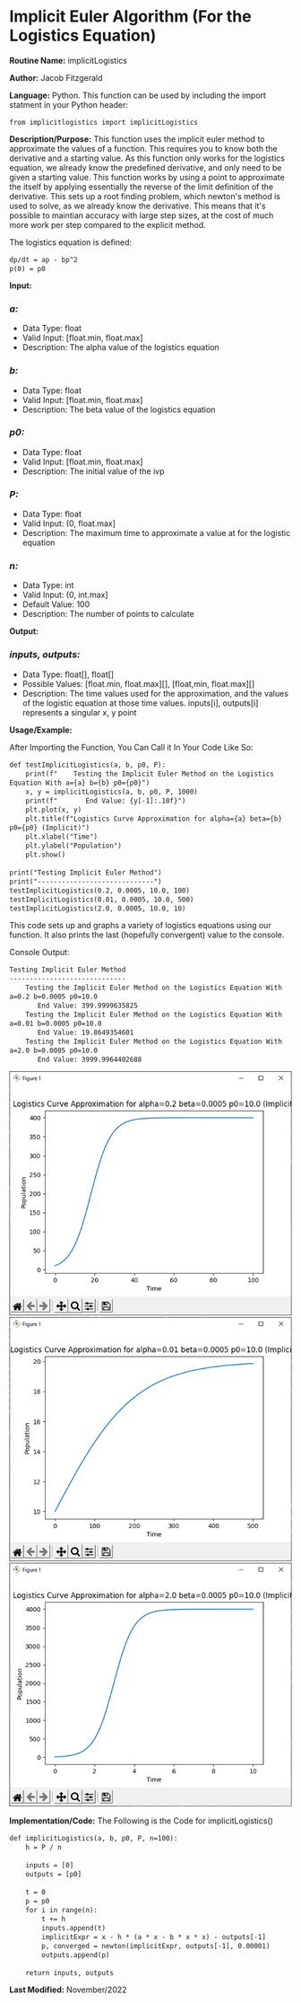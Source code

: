 # Implicit Euler Algorithm (For the Logistics Equation)

**Routine Name:** implicitLogistics

**Author:** Jacob Fitzgerald

**Language:** Python. This function can be used by including the import statment in your Python header:
```
from implicitlogistics import implicitLogistics
```

**Description/Purpose:** This function uses the implicit euler method to approximate the values of a function. This requires you to know both the derivative and a starting value. As this function only works for the logistics equation, we already know the predefined derivative, and only need to be given a starting value. This function works by using a point to approximate the itself by applying essentially the reverse of the limit definition of the derivative. This sets up a root finding problem, which newton's method is used to solve, as we already know the derivative. This means that it's possible to maintian accuracy with large step sizes, at the cost of much more work per step compared to the explicit method. 

The logistics equation is defined:
```
dp/dt = ap - bp^2
p(0) = p0
```

**Input:**
### *a:* 
  * Data Type: float
  * Valid Input: [float.min, float.max]
  * Description: The alpha value of the logistics equation

### *b:* 
  * Data Type: float
  * Valid Input: [float.min, float.max]
  * Description: The beta value of the logistics equation

### *p0:* 
  * Data Type: float
  * Valid Input: [float.min, float.max]
  * Description: The initial value of the ivp

### *P:* 
  * Data Type: float
  * Valid Input: (0, float.max]
  * Description: The maximum time to approximate a value at for the logistic equation

### *n:* 
  * Data Type: int
  * Valid Input: (0, int.max]
  * Default Value: 100
  * Description: The number of points to calculate


**Output:** 
### *inputs, outputs:*
  * Data Type: float[], float[]
  * Possible Values: [float.min, float.max][], [float,min, float.max][]
  * Description: The time values used for the approximation, and the values of the logistic equation at those time values. inputs[i], outputs[i] represents a singular x, y point

**Usage/Example:**

After Importing the Function, You Can Call it In Your Code Like So:

```
def testImplicitLogistics(a, b, p0, P):
    print(f"    Testing the Implicit Euler Method on the Logistics Equation With a={a} b={b} p0={p0}")
    x, y = implicitLogistics(a, b, p0, P, 1000)
    print(f"       End Value: {y[-1]:.10f}")
    plt.plot(x, y)
    plt.title(f"Logistics Curve Approximation for alpha={a} beta={b} p0={p0} (Implicit)")
    plt.xlabel("Time")
    plt.ylabel("Population")
    plt.show()

print("Testing Implicit Euler Method")
print("-----------------------------")
testImplicitLogistics(0.2, 0.0005, 10.0, 100)
testImplicitLogistics(0.01, 0.0005, 10.0, 500)
testImplicitLogistics(2.0, 0.0005, 10.0, 10)

```

This code sets up and graphs a variety of logistics equations using our function. It also prints the last (hopefully convergent) value to the console.


Console Output:
```
Testing Implicit Euler Method
-----------------------------
    Testing the Implicit Euler Method on the Logistics Equation With a=0.2 b=0.0005 p0=10.0
       End Value: 399.9999635825
    Testing the Implicit Euler Method on the Logistics Equation With a=0.01 b=0.0005 p0=10.0
       End Value: 19.8649354601
    Testing the Implicit Euler Method on the Logistics Equation With a=2.0 b=0.0005 p0=10.0
       End Value: 3999.9964402688
```
![](graphi1.png)
![](graphi2.png)
![](graphi3.png)


**Implementation/Code:** The Following is the Code for implicitLogistics()
```
def implicitLogistics(a, b, p0, P, n=100):
    h = P / n

    inputs = [0]
    outputs = [p0]

    t = 0
    p = p0
    for i in range(n):
        t += h
        inputs.append(t)
        implicitExpr = x - h * (a * x - b * x * x) - outputs[-1]
        p, converged = newton(implicitExpr, outputs[-1], 0.00001)
        outputs.append(p)

    return inputs, outputs
```
**Last Modified:** November/2022